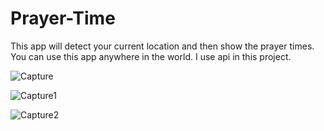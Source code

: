 # Prayer-Time

This app will detect your current location and then show the prayer times. You can use this app anywhere in the world. I use api in this project.

![Capture](https://user-images.githubusercontent.com/55757774/98915805-97a93100-24f4-11eb-802e-ada5bbcee8f2.PNG)

![Capture1](https://user-images.githubusercontent.com/55757774/98915817-9972f480-24f4-11eb-9b94-f5f91af7e417.PNG)

![Capture2](https://user-images.githubusercontent.com/55757774/98915825-9c6de500-24f4-11eb-80f4-aaf78ae02a14.PNG)
